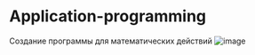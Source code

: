 # Application-programming
 Создание программы для математических действий
 ![image](https://user-images.githubusercontent.com/90498579/132952500-9e1c353f-539d-4317-97f9-aacb2d7a9d14.png)

